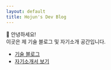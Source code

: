 ```yaml
---
layout: default
title: Hojun's Dev Blog
---
```


👋 안녕하세요!  
이곳은 제 기술 블로그 및 자기소개 공간입니다.

- [기술 블로그](./blog)
- [자기소개서 보기](./resume.html)

